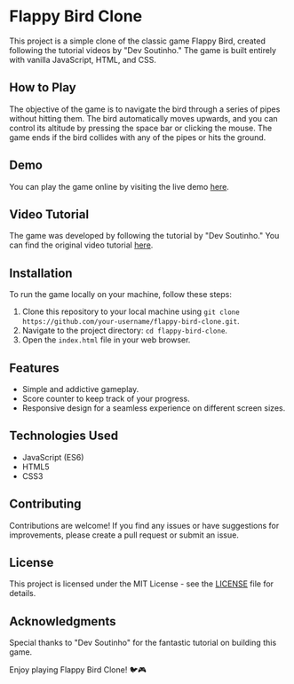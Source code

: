<h1>Flappy Bird Clone</h1>

<p>This project is a simple clone of the classic game Flappy Bird, created following the tutorial videos by "Dev Soutinho." The game is built entirely with vanilla JavaScript, HTML, and CSS.</p>

<h2>How to Play</h2>

<p>The objective of the game is to navigate the bird through a series of pipes without hitting them. The bird automatically moves upwards, and you can control its altitude by pressing the space bar or clicking the mouse. The game ends if the bird collides with any of the pipes or hits the ground.</p>

<h2>Demo</h2>

<p>You can play the game online by visiting the live demo <a href="hhttps://edugod.github.io/flappy-bird-game-js/">here</a>.</p>

<h2>Video Tutorial</h2>

<p>The game was developed by following the tutorial by "Dev Soutinho." You can find the original video tutorial <a href="https://youtu.be/jOAU81jdi-c">here</a>.</p>

<h2>Installation</h2>

<p>To run the game locally on your machine, follow these steps:</p>
<ol>
    <li>Clone this repository to your local machine using <code>git clone https://github.com/your-username/flappy-bird-clone.git</code>.</li>
    <li>Navigate to the project directory: <code>cd flappy-bird-clone</code>.</li>
    <li>Open the <code>index.html</code> file in your web browser.</li>
</ol>

<h2>Features</h2>

<ul>
    <li>Simple and addictive gameplay.</li>
    <li>Score counter to keep track of your progress.</li>
    <li>Responsive design for a seamless experience on different screen sizes.</li>
</ul>

<h2>Technologies Used</h2>

<ul>
    <li>JavaScript (ES6)</li>
    <li>HTML5</li>
    <li>CSS3</li>
</ul>

<h2>Contributing</h2>

<p>Contributions are welcome! If you find any issues or have suggestions for improvements, please create a pull request or submit an issue.</p>

<h2>License</h2>

<p>This project is licensed under the MIT License - see the <a href="LICENSE">LICENSE</a> file for details.</p>

<h2>Acknowledgments</h2>

<p>Special thanks to "Dev Soutinho" for the fantastic tutorial on building this game.</p>

<p>Enjoy playing Flappy Bird Clone! 🐦🎮</p>
